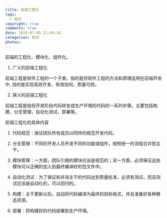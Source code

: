 ```yaml
---
title: 前端工程化
tags:
  - 知识
copyright: true
comments: true
date: 2018-07-05 21:04:18
categories: 知识
photos:
---
```


前端的工程化、模块化、组件化。

1. 广义的前端工程化

前端工程是软件工程的一个子类，指的是将软件工程的方法和原理运用在前端开发中, 目的是实现高效开发，有效协同，质量可控。

2. 狭义的前端工程化

前端工程是指将开发阶段代码转变成生产环境的代码的一系列步骤。主要包括构建，分支管理，自动化测试，部署等。

前端工程化的具体内容

1. 代码规范：保证团队所有成员以同样的规范开发代码。

2. 分支管理：不同的开发人员开发不同的功能或组件，按照统一的流程合并到主干。

3. 模块管理：一方面，团队引用的模块应该是规范的；另一方面，必须保证这些模块可以正确的加入到最终编译好的包文件中。

4. 自动化测试：为了保证和并进主干的代码达到质量标准，必须有测试，而且测试应该是自动化的，可以回归的。

5. 构建：主干更新以后，自动将代码编译为最终的目标格式，并且准备好各种静态资源，

6. 部署：将构建好的代码部署到生产环境。
